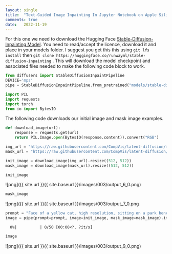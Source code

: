 ```yaml
---
layout: single
title:  "Text-Guided Image Inpainting In Jupyter Notebook on Apple Silicon (MPS)"
comments: true
date:   2022-11-19
---
```


For this one we need to download the Hugging Face [Stable-Diffusion-Inpainting Model](https://huggingface.co/runwayml/stable-diffusion-inpainting). You need to read/accept the licence, download it and place in your models folder. I suggest you get this this using `git lfs install` then 
`git clone https://huggingface.co/runwayml/stable-diffusion-inpainting` . This will download the model checkpoint and associated files needed to make the following code block to work.

```python
from diffusers import StableDiffusionInpaintPipeline
DEVICE='mps'
pipe = StableDiffusionInpaintPipeline.from_pretrained("models/stable-diffusion-inpainting").to(DEVICE)
```


```python
import PIL
import requests
import torch
from io import BytesIO
```

The following code downloads our initial image and mask image examples.


```python
def download_image(url):
    response = requests.get(url)
    return PIL.Image.open(BytesIO(response.content)).convert("RGB")

img_url = "https://raw.githubusercontent.com/CompVis/latent-diffusion/main/data/inpainting_examples/overture-creations-5sI6fQgYIuo.png"
mask_url = "https://raw.githubusercontent.com/CompVis/latent-diffusion/main/data/inpainting_examples/overture-creations-5sI6fQgYIuo_mask.png"

init_image = download_image(img_url).resize((512, 512))
mask_image = download_image(mask_url).resize((512, 512))
```


```python
init_image
```




![png]({{ site.url }}{{ site.baseurl }}/images/003/output_6_0.png)
    




```python
mask_image
```




![png]({{ site.url }}{{ site.baseurl }}/images/003/output_7_0.png
    




```python
prompt = "Face of a yellow cat, high resolution, sitting on a park bench"
image = pipe(prompt=prompt, image=init_image, mask_image=mask_image).images[0]
```


      0%|          | 0/50 [00:00<?, ?it/s]



```python
image
```


![png]({{ site.url }}{{ site.baseurl }}/images/003/output_9_0.png)










    


    



